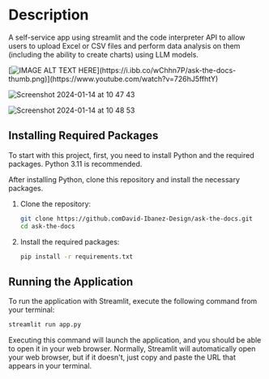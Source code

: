 
# Description

A self-service app using streamlit and the code interpreter API to allow users to upload Excel or CSV files and perform data analysis on them (including the ability to create charts) using LLM models.

[![IMAGE ALT TEXT HERE]([[https://img.youtube.com/vi/726hJ5ffhtY/0.jpg](https://i.ibb.co/wChhn7P/ask-the-docs-thumb.png))](https://i.ibb.co/wChhn7P/ask-the-docs-thumb.png)](https://www.youtube.com/watch?v=726hJ5ffhtY)

![Screenshot 2024-01-14 at 10 47 43](https://github.com/David-Ibanez-Design/ask-the-docs/assets/14106170/7081e30d-5164-42f1-843d-52ddd4e647e1)

![Screenshot 2024-01-14 at 10 48 53](https://github.com/David-Ibanez-Design/ask-the-docs/assets/14106170/9ad9746d-f690-43ca-9dd3-cb75ee53a72e)


## Installing Required Packages

To start with this project, first, you need to install Python and the required packages. Python 3.11 is recommended.

After installing Python, clone this repository and install the necessary packages.

1. Clone the repository:

    ```bash
    git clone https://github.comDavid-Ibanez-Design/ask-the-docs.git
    cd ask-the-docs
    ```

2. Install the required packages:

    ```bash
    pip install -r requirements.txt
    ```

## Running the Application

To run the application with Streamlit, execute the following command from your terminal:

```bash
streamlit run app.py
```
Executing this command will launch the application, and you should be able to open it in your web browser. Normally,
Streamlit will automatically open your web browser, but if it doesn't, just copy and paste the URL that appears in your
terminal.







